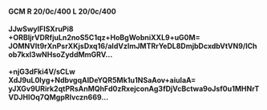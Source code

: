 #### GCM R 20/0c/400 L 20/0c/400
**JJwSwyIFISXruPi8**<br/>**+ORBljrVDRfjuLn2noS5C1qz+HoBgWobniXXL9+uG0M=**<br/>**JOMNVIt9rXnPsrXKjsDxq16/aldVzImJMTRrYeDL8DmjbDcxdbVtVN9/lChob7kxl3wNHsoZyddMmGRV...**<br/><br/>
**+njG3dFki4V/sCLw**<br/>**XdJ9uL0lyg+NdbvgqAIDeYQR5Mk1u1NSaAov+aiuIaA=**<br/>**yJXGv9URirk2qtPRsAnMQhFd0zRxejconAg3fDjVcBctwa9oJsf0u1MHNrTVDJHIOq7QMgpRIvczn669...**